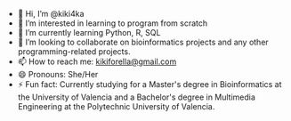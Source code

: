- 👋 Hi, I’m @kiki4ka
- 👀 I’m interested in learning to program from scratch
- 🌱 I’m currently learning Python, R, SQL
- 💞️ I’m looking to collaborate on bioinformatics projects and any other programming-related projects.
- 📫 How to reach me: kikiforella@gmail.com
- 😄 Pronouns: She/Her
- ⚡ Fun fact: Currently studying for a Master's degree in Bioinformatics at the University of Valencia and a Bachelor's degree in Multimedia Engineering at the Polytechnic University of Valencia.

<!---
kiki4ka/kiki4ka is a ✨ special ✨ repository because its `README.md` (this file) appears on your GitHub profile.
You can click the Preview link to take a look at your changes.
--->
